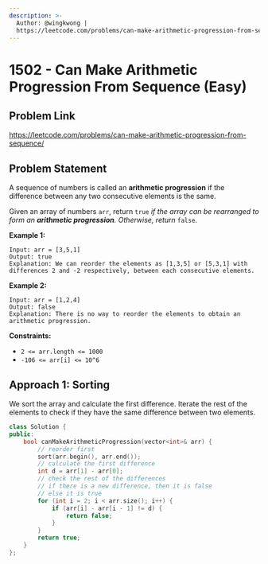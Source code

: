 ```yaml
---
description: >-
  Author: @wingkwong |
  https://leetcode.com/problems/can-make-arithmetic-progression-from-sequence/
---
```


# 1502 - Can Make Arithmetic Progression From Sequence (Easy)

## Problem Link

https://leetcode.com/problems/can-make-arithmetic-progression-from-sequence/

## Problem Statement

A sequence of numbers is called an **arithmetic progression** if the difference between any two consecutive elements is the same.

Given an array of numbers `arr`, return `true` _if the array can be rearranged to form an **arithmetic progression**. Otherwise, return_ `false`.

**Example 1:**

```
Input: arr = [3,5,1]
Output: true
Explanation: We can reorder the elements as [1,3,5] or [5,3,1] with differences 2 and -2 respectively, between each consecutive elements.
```

**Example 2:**

```
Input: arr = [1,2,4]
Output: false
Explanation: There is no way to reorder the elements to obtain an arithmetic progression.
```

**Constraints:**

* `2 <= arr.length <= 1000`
* `-106 <= arr[i] <= 10^6`

## Approach 1: Sorting

We sort the array and calculate the first difference. Iterate the rest of the elements to check if they have the same difference between two elements.

<SolutionAuthor name="@wingkwong"/>

```cpp
class Solution {
public:
    bool canMakeArithmeticProgression(vector<int>& arr) {
        // reorder first
        sort(arr.begin(), arr.end());
        // calculate the first difference
        int d = arr[1] - arr[0];
        // check the rest of the differences
        // if there is a new difference, then it is false
        // else it is true
        for (int i = 2; i < arr.size(); i++) {
            if (arr[i] - arr[i - 1] != d) {
                return false;
            }
        }
        return true;
    }
};
```
